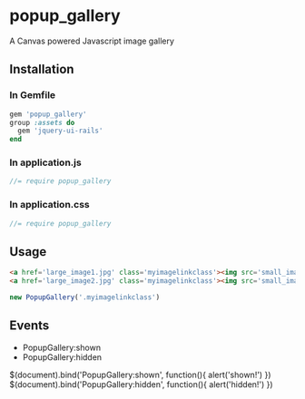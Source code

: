 popup_gallery
=============

A Canvas powered Javascript image gallery

Installation
------------

### In Gemfile
```ruby
gem 'popup_gallery'
group :assets do
  gem 'jquery-ui-rails'
end
```

### In application.js
```javascript
//= require popup_gallery
```

### In application.css
```javascript
//= require popup_gallery
```

Usage
-----

```html
<a href='large_image1.jpg' class='myimagelinkclass'><img src='small_image1.jpg' /></a>
<a href='large_image2.jpg' class='myimagelinkclass'><img src='small_image2.jpg' /></a>
```

```javascript
new PopupGallery('.myimagelinkclass')
```

Events
------

* PopupGallery:shown
* PopupGallery:hidden

$(document).bind('PopupGallery:shown', function(){ alert('shown!') })
$(document).bind('PopupGallery:hidden', function(){ alert('hidden!') })

